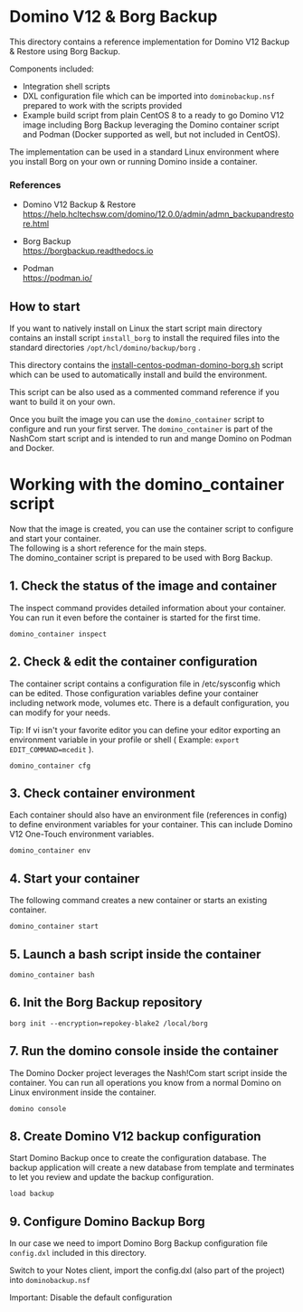 
# Domino V12 & Borg Backup 

This directory contains a reference implementation for Domino V12 Backup & Restore using Borg Backup.

Components included:

- Integration shell scripts
- DXL configuration file which can be imported into ``dominobackup.nsf`` prepared to work with the scripts provided
- Example build script from plain CentOS 8 to a ready to go Domino V12 image including Borg Backup leveraging the Domino container script and Podman (Docker supported as well, but not included in CentOS).

The implementation can be used in a standard Linux environment where you install Borg on your own or running Domino inside a container.  

### References

- Domino V12 Backup & Restore  
  https://help.hcltechsw.com/domino/12.0.0/admin/admn_backupandrestore.html

- Borg Backup  
   https://borgbackup.readthedocs.io

- Podman  
  https://podman.io/




## How to start

If you want to natively install on Linux the start script main directory contains an install script ``install_borg``  to install the required files into the standard directories ``/opt/hcl/domino/backup/borg`` .

This directory contains the [install-centos-podman-domino-borg.sh](install-centos-podman-domino-borg.sh) script which can be used to automatically install and build the environment.

This script can be also used as a commented command reference if you want to build it on your own.

Once you built the image you can use the ``domino_container`` script to configure and run your first server.
The ``domino_container`` is part of the NashCom start script and is intended to run and mange Domino on Podman and Docker.

# Working with the domino_container script 

Now that the image is created, you can use the container script to configure and start your container.  
The following is a short reference for the main steps.  
The domino_container script is prepared to be used with Borg Backup.


## 1. Check the status of the image and container

The inspect command provides detailed information about your container.
You can run it even before the container is started for the first time.

```
domino_container inspect 
```

## 2. Check & edit the container configuration 

The container script contains a configuration file in /etc/sysconfig which can be edited.
Those configuration variables define your container including network mode, volumes etc.
There is a default configuration, you can modify for your needs.

Tip: If vi isn't your favorite editor you can define your editor exporting an environment variable in your profile or shell ( Example: ``export EDIT_COMMAND=mcedit`` ).


```
domino_container cfg 
```

## 3. Check container environment 

Each container should also have an environment file (references in config) to define environment variables for your container. This can include Domino V12 One-Touch environment variables.

```
domino_container env 
```


## 4. Start your container 

The following command creates a new container or starts an existing container.

```
domino_container start
```

## 5. Launch a bash script inside the container 

```
domino_container bash 
```

## 6. Init the Borg Backup repository 

```
borg init --encryption=repokey-blake2 /local/borg 
```

## 7. Run the domino console inside the container 

The Domino Docker project leverages the Nash!Com start script inside the container.
You can run all operations you know from a normal Domino on Linux environment inside the container.

```
domino console 
```

## 8. Create Domino V12 backup configuration

Start Domino Backup once to create the configuration database.
The backup application will create a new database from template and terminates to let you review and update the backup configuration.

```
load backup 
```

## 9. Configure Domino Backup Borg

In our case we need to import Domino Borg Backup configuration file ``config.dxl`` included in this directory.

Switch to your Notes client, import the config.dxl (also part of the project) into ``dominobackup.nsf`` 

Important: Disable the default configuration



